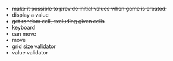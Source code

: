 - ~~make it possible to provide initial values when game is created.~~
- ~~display a value~~
- ~~get random cell, excluding given cells~~
- keyboard
- can move
- move
- grid size validator
- value validator